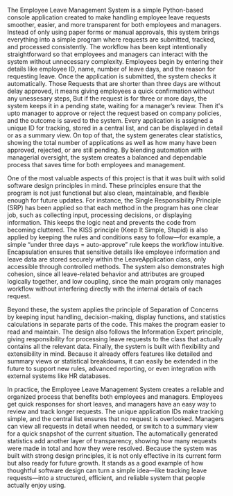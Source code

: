 
The Employee Leave Management System is a simple Python-based console application created to make handling employee leave requests smoother, easier, and more transparent for both employees and managers. Instead of only using paper forms or manual approvals, this system brings everything into a simple program where requests are submitted, tracked, and processed consistently. The workflow has been kept intentionally straightforward so that employees and managers can interact with the system without unnecessary complexity. Employees begin by entering their details like employee ID, name, number of leave days, and the reason for requesting leave. Once the application is submitted, the system checks it automatically. Those Requests that are shorter than three days are without delay approved, it means giving employees a quick confirmation without any unessesary steps, But if the request is for three or more days, the system keeps it in a pending state, waiting for a manager’s review. Then it's upto manager to approve or reject the request based on company policies, and the outcome is saved to the system. Every application is assigned a unique ID for tracking, stored in a central list, and can be displayed in detail or as a summary view. On top of that, the system generates clear statistics, showing the total number of applications as well as how many have been approved, rejected, or are still pending. By blending automation with managerial oversight, the system creates a balanced and dependable process that saves time for both employees and management.

One of the most valuable aspects of this project is that it was built with solid software design principles in mind. These principles ensure that the program is not just functional but also clean, maintainable, and flexible enough for future updates. For instance, the Single Responsibility Principle (SRP) has been applied so that each method in the program has one clear job, such as collecting input, processing decisions, or displaying information. This keeps the logic neat and prevents the code from becoming cluttered. The KISS principle (Keep It Simple, Stupid) is also applied by keeping the rules and conditions easy to follow—for example, a simple “under three days = auto-approve” rule keeps the workflow intuitive. Encapsulation ensures that sensitive details like employee information and leave data are stored securely within the LeaveApplication class, only accessible through controlled methods. The system also demonstrates high cohesion, since all leave-related behavior and attributes are grouped logically together, and low coupling, since the main program only manages workflow without interfering directly with the internal details of each request.

Beyond these, the system applies the principle of Separation of Concerns by keeping input handling, decision-making, display functions, and statistics calculations in separate parts of the code. This makes the program easier to read and maintain. The design also follows the Information Expert principle, giving responsibility for processing leave requests to the class that actually contains all the relevant data. Finally, the system is built with flexibility and extensibility in mind. Because it already offers features like detailed and summary views or statistical breakdowns, it can easily be extended in the future to support new rules, advanced reporting, or even integration with external systems like HR databases.

In practice, the Employee Leave Management System creates a reliable and organized process that benefits both employees and managers. Employees get quick responses for short leaves, and managers have an easy way to review and track longer requests. The unique application IDs make tracking simple, and the central list ensures that no request is overlooked. Managers can view all requests in detail when needed, or switch to a summary view for a quick snapshot of the current situation. The automatically generated statistics add another layer of transparency, showing how many requests were made in total and how they were resolved. Because the system was built with strong design principles, it is not only effective in its current form but also ready for future growth. It stands as a good example of how thoughtful software design can turn a simple idea—like tracking leave requests—into a structured, efficient, and reliable system that people actually enjoy using.
